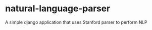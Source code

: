 natural-language-parser
=======================

A simple django application that uses Stanford parser to perform NLP
